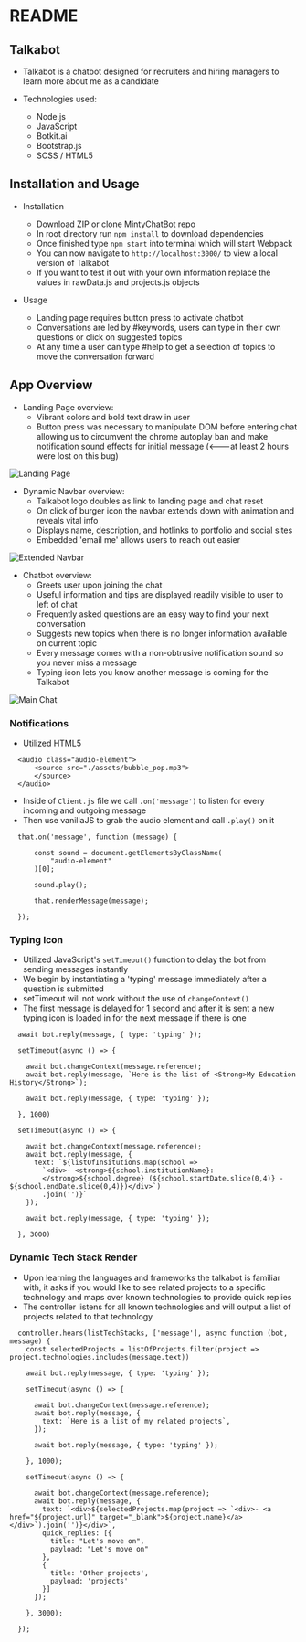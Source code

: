 # README

## Talkabot

* Talkabot is a chatbot designed for recruiters and hiring managers to learn more about me as a candidate

* Technologies used:
  * Node.js
  * JavaScript
  * Botkit.ai
  * Bootstrap.js
  * SCSS / HTML5


## Installation and Usage

* Installation
  * Download ZIP or clone MintyChatBot repo
  * In root directory run `npm install` to download dependencies
  * Once finished type `npm start` into terminal which will start Webpack
  * You can now navigate to `http://localhost:3000/` to view a local version of Talkabot
  * If you want to test it out with your own information replace the values in rawData.js and projects.js objects

* Usage
  * Landing page requires button press to activate chatbot
  * Conversations are led by #keywords, users can type in their own questions or click on suggested topics
  * At any time a user can type #help to get a selection of topics to move the conversation forward


## App Overview

* Landing Page overview:
  * Vibrant colors and bold text draw in user
  * Button press was necessary to manipulate DOM before entering chat allowing us to circumvent the chrome autoplay ban and make notification sound effects for initial message (<---at least 2 hours were lost on this bug)
 
![Landing Page](public/assets/landing.png)

* Dynamic Navbar overview:
  * Talkabot logo doubles as link to landing page and chat reset
  * On click of burger icon the navbar extends down with animation and reveals vital info
  * Displays name, description, and hotlinks to portfolio and social sites
  * Embedded 'email me' allows users to reach out easier

![Extended Navbar](public/assets/extendedNavbar.png)

* Chatbot overview:
  * Greets user upon joining the chat 
  * Useful information and tips are displayed readily visible to user to left of chat
  * Frequently asked questions are an easy way to find your next conversation
  * Suggests new topics when there is no longer information available on current topic
  * Every message comes with a non-obtrusive notification sound so you never miss a message
  * Typing icon lets you know another message is coming for the Talkabot

![Main Chat](public/assets/mainChat.png)


### Notifications

* Utilized HTML5 <audio> tag to host a short mp3 clip

```
  <audio class="audio-element">
      <source src="./assets/bubble_pop.mp3">
      </source>
  </audio> 
```
* Inside of `Client.js` file we call `.on('message')` to listen for every incoming and outgoing message
* Then use vanillaJS to grab the audio element and call `.play()` on it

```
  that.on('message', function (message) {

      const sound = document.getElementsByClassName(
          "audio-element"
      )[0];

      sound.play();
      
      that.renderMessage(message);

  });
```

### Typing Icon

  * Utilized JavaScript's `setTimeout()` function to delay the bot from sending messages instantly
  * We begin by instantiating a 'typing' message immediately after a question is submitted
  * setTimeout will not work without the use of `changeContext()`
  * The first message is delayed for 1 second and after it is sent a new typing icon is loaded in for the next message if there is one

```
  await bot.reply(message, { type: 'typing' });
    
  setTimeout(async () => {

    await bot.changeContext(message.reference);
    await bot.reply(message, `Here is the list of <Strong>My Education History</Strong>`);

    await bot.reply(message, { type: 'typing' });

  }, 1000)

  setTimeout(async () => {

    await bot.changeContext(message.reference);
    await bot.reply(message, {
      text: `${listOfInsitutions.map(school =>
        `<div>- <strong>${school.institutionName}:
        </strong>${school.degree} (${school.startDate.slice(0,4)} - ${school.endDate.slice(0,4)})</div>`)
        .join('')}`
    });

    await bot.reply(message, { type: 'typing' });

  }, 3000)
```

### Dynamic Tech Stack Render

  * Upon learning the languages and frameworks the talkabot is familiar with, it asks if you would like to see related projects to a specific technology and maps over known technologies to provide quick replies
  * The controller listens for all known technologies and will output a list of projects related to that technology

```
  controller.hears(listTechStacks, ['message'], async function (bot, message) {
    const selectedProjects = listOfProjects.filter(project => project.technologies.includes(message.text))

    await bot.reply(message, { type: 'typing' });

    setTimeout(async () => {

      await bot.changeContext(message.reference);
      await bot.reply(message, {
        text: `Here is a list of my related projects`,
      });

      await bot.reply(message, { type: 'typing' });

    }, 1000);
    
    setTimeout(async () => {

      await bot.changeContext(message.reference);
      await bot.reply(message, {
        text: `<div>${selectedProjects.map(project => `<div>- <a href="${project.url}" target="_blank">${project.name}</a></div>`).join('')}</div>`,
        quick_replies: [{
          title: "Let's move on",
          payload: "Let's move on"
        },
        {
          title: 'Other projects',
          payload: 'projects'
        }]
      });
      
    }, 3000);
  
  });
```